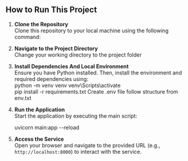 ## How to Run This Project

1. **Clone the Repository**  
    Clone this repository to your local machine using the following command:  


2. **Navigate to the Project Directory**  
    Change your working directory to the project folder


3. **Install Dependencies And Local Environment**  
    Ensure you have Python installed. Then, install the environment and required dependencies using:  
    python -m venv venv
    venv\Scripts\activate     
    pip install -r requirements.txt
    Create .env file follow structure from env.txt

4. **Run the Application**  
    Start the application by executing the main script:  

    uvicorn main:app --reload   


5. **Access the Service**  
    Open your browser and navigate to the provided URL (e.g., `http://localhost:8000`) to interact with the service.
